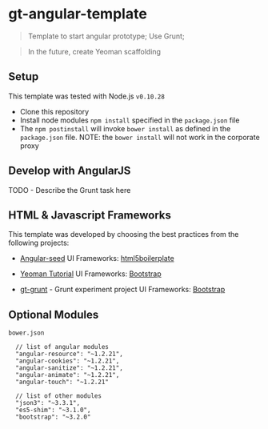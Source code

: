 # gt-angular-template

> Template to start angular prototype; Use Grunt;

> In the future, create Yeoman scaffolding

## Setup
This template was tested with Node.js `v0.10.28`

* Clone this repository
* Install node modules `npm install` specified in the `package.json` file
* The `npm postinstall` will invoke `bower install` as defined in the `package.json` file.
NOTE: the `bower install` will not work in the corporate proxy


## Develop with AngularJS

TODO - Describe the Grunt task here

## HTML & Javascript Frameworks

This template was developed by choosing the best practices from the following projects:

* [Angular-seed](https://github.com/angular/angular-seed)
  UI Frameworks: [html5boilerplate](http://html5boilerplate.com/)

* [Yeoman Tutorial](http://yeoman.io/codelab.html)
  UI Frameworks: [Bootstrap](http://getbootstrap.com/)

* [gt-grunt](https://github.com/gthendean/gt-grunt) - Grunt experiment project
  UI Frameworks: [Bootstrap](http://getbootstrap.com/)

## Optional Modules

`bower.json`

```shell
  // list of angular modules
  "angular-resource": "~1.2.21",
  "angular-cookies": "~1.2.21",
  "angular-sanitize": "~1.2.21",
  "angular-animate": "~1.2.21",
  "angular-touch": "~1.2.21"

  // list of other modules
  "json3": "~3.3.1",
  "es5-shim": "~3.1.0",
  "bootstrap": "~3.2.0"  
```
